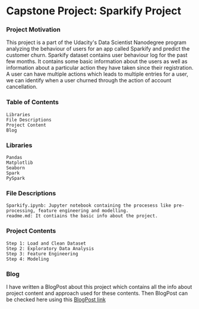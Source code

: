 # Capstone Project: Sparkify Project

### Project Motivation
This project is a part of the Udacity's Data Scientist Nanodegree program analyzing the behaviour of users for an app called Sparkify and predict the customer churn. Sparkify dataset contains user behaviour log for the past few months. It contains some basic information about the users as well as information about a particular action they have taken since their registration. A user can have multiple actions which leads to multiple entries for a user, we can identify when a user churned through the action of account cancellation.
### Table of Contents
    Libraries
    File Descriptions
    Project Content
    Blog 
### Libraries
    Pandas
    Matplotlib
    Seaborn
    Spark
    PySpark
### File Descriptions
    Sparkify.ipynb: Jupyter notebook containing the procesess like pre-processing, feature engineering and modelling.
    readme.md: It contiains the basic info about the project.
### Project Contents
    Step 1: Load and Clean Dataset
    Step 2: Exploratory Data Analysis
    Step 3: Feature Engineering
    Step 4: Modeling
### Blog
I have written a BlogPost about this project which contains all the info about project content and approach used for these contents.
Then BlogPost can be checked here using this [BlogPost link](https://medium.com/@kashoo003/customer-churn-prediction-using-pyspark-1348e4172d3b)
